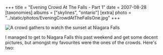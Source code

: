 +++
title = "Evening Crowd At The Falls - Part 1"
date = 2007-08-28
[taxonomies]
albums = ["skylines", "ontario"]
[extra]
photo = "../static/photos/EveningCrowdAtTheFallsOne.jpg"
+++

![A crowd gathers to watch the sunset at Niagara Falls](/photos/EveningCrowdAtTheFallsOne.jpg "You should try to get hover text to appear over both pictures at once.")

I managed to get to Niagara Falls this past weekend and get some decent pictures, but amongst my favourites were the ones of the crowds. Here's two:

